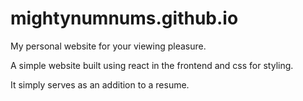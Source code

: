 # mightynumnums.github.io

My personal website for your viewing pleasure.

A simple website built using react in the frontend and css for styling.

It simply serves as an addition to a resume.

